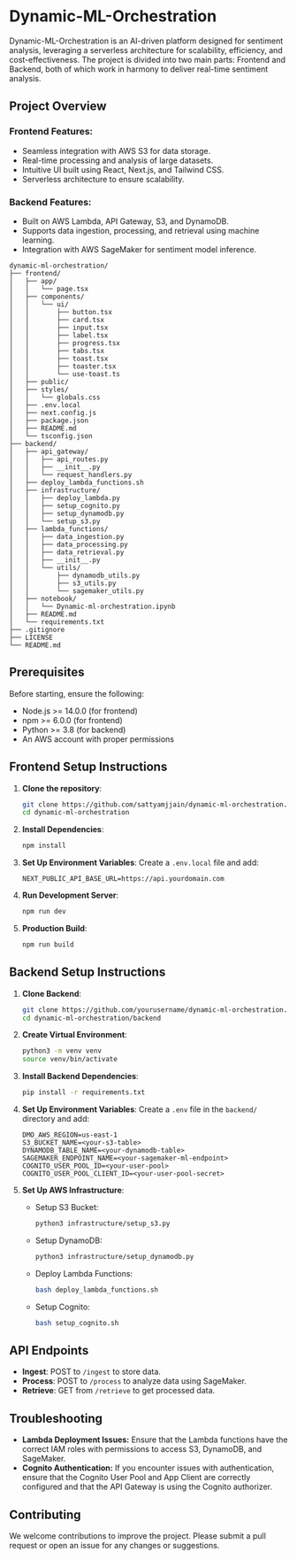 # Dynamic-ML-Orchestration

Dynamic-ML-Orchestration is an AI-driven platform designed for sentiment analysis, leveraging a serverless architecture for scalability, efficiency, and cost-effectiveness. The project is divided into two main parts: Frontend and Backend, both of which work in harmony to deliver real-time sentiment analysis.

## Project Overview

### Frontend Features:
- Seamless integration with AWS S3 for data storage.
- Real-time processing and analysis of large datasets.
- Intuitive UI built using React, Next.js, and Tailwind CSS.
- Serverless architecture to ensure scalability.

### Backend Features:
- Built on AWS Lambda, API Gateway, S3, and DynamoDB.
- Supports data ingestion, processing, and retrieval using machine learning.
- Integration with AWS SageMaker for sentiment model inference.

```plaintext
dynamic-ml-orchestration/
├── frontend/
│   ├── app/
│   │   └── page.tsx
│   ├── components/
│   │   └── ui/
│   │       ├── button.tsx
│   │       ├── card.tsx
│   │       ├── input.tsx
│   │       ├── label.tsx
│   │       ├── progress.tsx
│   │       ├── tabs.tsx
│   │       ├── toast.tsx
│   │       ├── toaster.tsx
│   │       └── use-toast.ts
│   ├── public/
│   ├── styles/
│   │   └── globals.css
│   ├── .env.local
│   ├── next.config.js
│   ├── package.json
│   ├── README.md
│   └── tsconfig.json
├── backend/
│   ├── api_gateway/
│   │   ├── api_routes.py
│   │   ├── __init__.py
│   │   └── request_handlers.py
│   ├── deploy_lambda_functions.sh
│   ├── infrastructure/
│   │   ├── deploy_lambda.py
│   │   ├── setup_cognito.py
│   │   ├── setup_dynamodb.py
│   │   └── setup_s3.py
│   ├── lambda_functions/
│   │   ├── data_ingestion.py
│   │   ├── data_processing.py
│   │   ├── data_retrieval.py
│   │   ├── __init__.py
│   │   └── utils/
│   │       ├── dynamodb_utils.py
│   │       ├── s3_utils.py
│   │       └── sagemaker_utils.py
│   ├── notebook/
│   │   └── Dynamic-ml-orchestration.ipynb
│   ├── README.md
│   └── requirements.txt
├── .gitignore
├── LICENSE
└── README.md
```

## Prerequisites

Before starting, ensure the following:

- Node.js >= 14.0.0 (for frontend)
- npm >= 6.0.0 (for frontend)
- Python >= 3.8 (for backend)
- An AWS account with proper permissions

## Frontend Setup Instructions

1. **Clone the repository**:
   ```bash
   git clone https://github.com/sattyamjjain/dynamic-ml-orchestration.git
   cd dynamic-ml-orchestration
   ```

2. **Install Dependencies**:
   ```bash
   npm install
   ```

3. **Set Up Environment Variables**:
   Create a `.env.local` file and add:
   ```plaintext
   NEXT_PUBLIC_API_BASE_URL=https://api.yourdomain.com
   ```

4. **Run Development Server**:
   ```bash
   npm run dev
   ```

5. **Production Build**:
   ```bash
   npm run build
   ```

## Backend Setup Instructions

1. **Clone Backend**:
   ```bash
   git clone https://github.com/yourusername/dynamic-ml-orchestration.git
   cd dynamic-ml-orchestration/backend
   ```

2. **Create Virtual Environment**:
   ```bash
   python3 -m venv venv
   source venv/bin/activate
   ```

3. **Install Backend Dependencies**:
   ```bash
   pip install -r requirements.txt
   ```

4. **Set Up Environment Variables**:
   Create a `.env` file in the `backend/` directory and add:
   ```plaintext
   DMO_AWS_REGION=us-east-1
   S3_BUCKET_NAME=<your-s3-table>
   DYNAMODB_TABLE_NAME=<your-dynamodb-table>
   SAGEMAKER_ENDPOINT_NAME=<your-sagemaker-ml-endpoint>
   COGNITO_USER_POOL_ID=<your-user-pool>
   COGNITO_USER_POOL_CLIENT_ID=<your-user-pool-secret>
   ```

5. **Set Up AWS Infrastructure**:
   - Setup S3 Bucket:
     ```bash
     python3 infrastructure/setup_s3.py
     ```
   - Setup DynamoDB:
     ```bash
     python3 infrastructure/setup_dynamodb.py
     ```
   - Deploy Lambda Functions:
     ```bash
     bash deploy_lambda_functions.sh
     ```

   - Setup Cognito:
     ```bash
     bash setup_cognito.sh
     ```

## API Endpoints

- **Ingest**: POST to `/ingest` to store data.
- **Process**: POST to `/process` to analyze data using SageMaker.
- **Retrieve**: GET from `/retrieve` to get processed data.

## Troubleshooting

- **Lambda Deployment Issues:** Ensure that the Lambda functions have the correct IAM roles with permissions to access S3, DynamoDB, and SageMaker.
- **Cognito Authentication:** If you encounter issues with authentication, ensure that the Cognito User Pool and App Client are correctly configured and that the API Gateway is using the Cognito authorizer.

## Contributing

We welcome contributions to improve the project. Please submit a pull request or open an issue for any changes or suggestions.